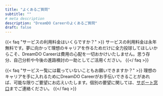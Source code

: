 ```yaml
---
title: "よくあるご質問"
subtitle: ""
# meta description
description: "DreamDO Careerのよくあるご質問"
draft: false
---
```



{{< faq "サービスの利用料金はいくらですか？" >}}
サービスの利用料金は永年無料です。夢に向かって理想のキャリアを作るためだけに全力投球してほしいからこそ、DreamDO Careerは費用の心配を一切おかけいたしません。思う存分、自己分析や今後の進路検討の一助としてご活用ください。
{{</ faq >}}

{{< faq "サービス一覧には載っていないこともお願いできますか？" >}}
理想のキャリアを手に入れるためにDreamDO Careerがお手伝いできることがあれば、可能な限りご要望にお応えいたします。個別の要望に関しては、[サポート窓口](support@dreamdo-career.com)までご連絡ください。
{{</ faq >}}